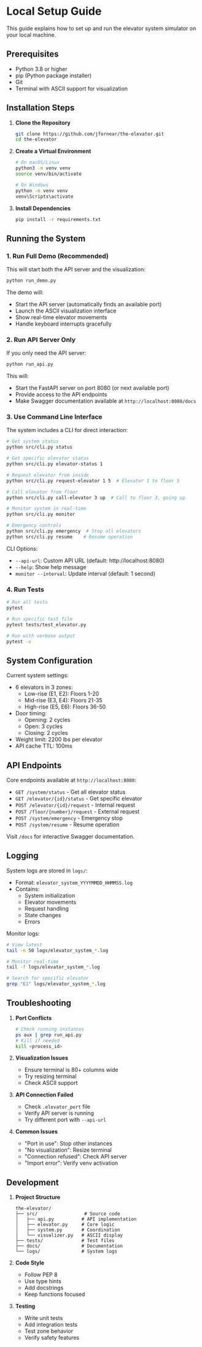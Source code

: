 # Local Setup Guide

This guide explains how to set up and run the elevator system simulator on your local machine.

## Prerequisites

- Python 3.8 or higher
- pip (Python package installer)
- Git
- Terminal with ASCII support for visualization

## Installation Steps

1. **Clone the Repository**
   ```bash
   git clone https://github.com/jfornear/the-elevator.git
   cd the-elevator
   ```

2. **Create a Virtual Environment**
   ```bash
   # On macOS/Linux
   python3 -m venv venv
   source venv/bin/activate

   # On Windows
   python -m venv venv
   venv\Scripts\activate
   ```

3. **Install Dependencies**
   ```bash
   pip install -r requirements.txt
   ```

## Running the System

### 1. Run Full Demo (Recommended)
This will start both the API server and the visualization:
```bash
python run_demo.py
```

The demo will:
- Start the API server (automatically finds an available port)
- Launch the ASCII visualization interface
- Show real-time elevator movements
- Handle keyboard interrupts gracefully

### 2. Run API Server Only
If you only need the API server:
```bash
python run_api.py
```

This will:
- Start the FastAPI server on port 8080 (or next available port)
- Provide access to the API endpoints
- Make Swagger documentation available at `http://localhost:8080/docs`

### 3. Use Command Line Interface
The system includes a CLI for direct interaction:
```bash
# Get system status
python src/cli.py status

# Get specific elevator status
python src/cli.py elevator-status 1

# Request elevator from inside
python src/cli.py request-elevator 1 5  # Elevator 1 to floor 5

# Call elevator from floor
python src/cli.py call-elevator 3 up  # Call to floor 3, going up

# Monitor system in real-time
python src/cli.py monitor

# Emergency controls
python src/cli.py emergency  # Stop all elevators
python src/cli.py resume    # Resume operation
```

CLI Options:
- `--api-url`: Custom API URL (default: http://localhost:8080)
- `--help`: Show help message
- `monitor --interval`: Update interval (default: 1 second)

### 4. Run Tests
```bash
# Run all tests
pytest

# Run specific test file
pytest tests/test_elevator.py

# Run with verbose output
pytest -v
```

## System Configuration

Current system settings:
- 6 elevators in 3 zones:
  - Low-rise (E1, E2): Floors 1-20
  - Mid-rise (E3, E4): Floors 21-35
  - High-rise (E5, E6): Floors 36-50
- Door timing:
  - Opening: 2 cycles
  - Open: 3 cycles
  - Closing: 2 cycles
- Weight limit: 2200 lbs per elevator
- API cache TTL: 100ms

## API Endpoints

Core endpoints available at `http://localhost:8080`:

- `GET /system/status` - Get all elevator status
- `GET /elevator/{id}/status` - Get specific elevator
- `POST /elevator/{id}/request` - Internal request
- `POST /floor/{number}/request` - External request
- `POST /system/emergency` - Emergency stop
- `POST /system/resume` - Resume operation

Visit `/docs` for interactive Swagger documentation.

## Logging

System logs are stored in `logs/`:
- Format: `elevator_system_YYYYMMDD_HHMMSS.log`
- Contains:
  - System initialization
  - Elevator movements
  - Request handling
  - State changes
  - Errors

Monitor logs:
```bash
# View latest
tail -n 50 logs/elevator_system_*.log

# Monitor real-time
tail -f logs/elevator_system_*.log

# Search for specific elevator
grep "E1" logs/elevator_system_*.log
```

## Troubleshooting

1. **Port Conflicts**
   ```bash
   # Check running instances
   ps aux | grep run_api.py
   # Kill if needed
   kill <process_id>
   ```

2. **Visualization Issues**
   - Ensure terminal is 80+ columns wide
   - Try resizing terminal
   - Check ASCII support

3. **API Connection Failed**
   - Check `.elevator_port` file
   - Verify API server is running
   - Try different port with `--api-url`

4. **Common Issues**
   - "Port in use": Stop other instances
   - "No visualization": Resize terminal
   - "Connection refused": Check API server
   - "Import error": Verify venv activation

## Development

1. **Project Structure**
   ```
   the-elevator/
   ├── src/                 # Source code
   │   ├── api.py          # API implementation
   │   ├── elevator.py     # Core logic
   │   ├── system.py       # Coordination
   │   └── visualizer.py   # ASCII display
   ├── tests/              # Test files
   ├── docs/               # Documentation
   └── logs/               # System logs
   ```

2. **Code Style**
   - Follow PEP 8
   - Use type hints
   - Add docstrings
   - Keep functions focused

3. **Testing**
   - Write unit tests
   - Add integration tests
   - Test zone behavior
   - Verify safety features 